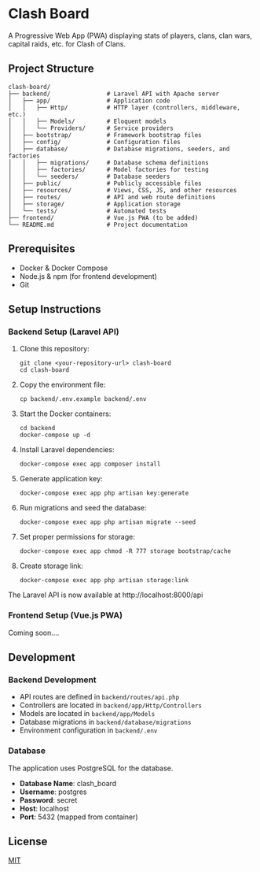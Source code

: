 # Clash Board

A Progressive Web App (PWA) displaying stats of players, clans, clan wars, capital raids, etc. for Clash of Clans.

## Project Structure

```
clash-board/
├── backend/                # Laravel API with Apache server
│   ├── app/                # Application code
│   │   ├── Http/           # HTTP layer (controllers, middleware, etc.)
│   │   ├── Models/         # Eloquent models
│   │   └── Providers/      # Service providers
│   ├── bootstrap/          # Framework bootstrap files
│   ├── config/             # Configuration files
│   ├── database/           # Database migrations, seeders, and factories
│   │   ├── migrations/     # Database schema definitions
│   │   ├── factories/      # Model factories for testing
│   │   └── seeders/        # Database seeders
│   ├── public/             # Publicly accessible files
│   ├── resources/          # Views, CSS, JS, and other resources
│   ├── routes/             # API and web route definitions
│   ├── storage/            # Application storage
│   └── tests/              # Automated tests
├── frontend/               # Vue.js PWA (to be added)
└── README.md               # Project documentation
```

## Prerequisites

- Docker & Docker Compose
- Node.js & npm (for frontend development)
- Git

## Setup Instructions

### Backend Setup (Laravel API)

1. Clone this repository:

   ```
   git clone <your-repository-url> clash-board
   cd clash-board
   ```

2. Copy the environment file:

   ```
   cp backend/.env.example backend/.env
   ```

3. Start the Docker containers:

   ```
   cd backend
   docker-compose up -d
   ```

4. Install Laravel dependencies:

   ```
   docker-compose exec app composer install
   ```

5. Generate application key:

   ```
   docker-compose exec app php artisan key:generate
   ```

6. Run migrations and seed the database:

   ```
   docker-compose exec app php artisan migrate --seed
   ```

7. Set proper permissions for storage:

   ```
   docker-compose exec app chmod -R 777 storage bootstrap/cache
   ```

8. Create storage link:

   ```
   docker-compose exec app php artisan storage:link
   ```

The Laravel API is now available at http://localhost:8000/api

### Frontend Setup (Vue.js PWA)

Coming soon....

## Development

### Backend Development

- API routes are defined in `backend/routes/api.php`
- Controllers are located in `backend/app/Http/Controllers`
- Models are located in `backend/app/Models`
- Database migrations in `backend/database/migrations`
- Environment configuration in `backend/.env`

### Database

The application uses PostgreSQL for the database.

- **Database Name**: clash_board
- **Username**: postgres
- **Password**: secret
- **Host**: localhost
- **Port**: 5432 (mapped from container)

## License

[MIT](LICENSE)
